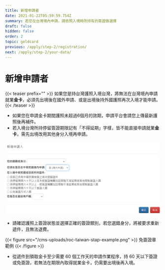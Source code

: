 ```yaml
---
title: 新增申請者
date: 2021-01-22T05:59:59.754Z
summary: 若您在台灣境內申請，請依照入境時所持有的簽證做選擇
draft: false
hidden: false
order: 2
topic: goldcard
previous: /apply/step-2/registration/
next: /apply/step-2/your-data/
---
```

# 新增申請者

{{< teaser prefix="" >}}
如果您是持台灣護照入境台灣，將無法在台灣境內申請就業**金卡**，必須先出境後在國外申請、或是出境後持外國護照再次入境才能申請。
{{< /teaser >}}

* 如果您在申請金卡期間護照未超過6個月的效期，申請平台會請您上傳最新護照後再補件。
* 若入境台灣所持停留簽證期限記有「不得延期」字樣，皆不能直接申請就業**金卡**，需先出境改用其他身分入境再申請。

![簽證狀態](/cms-uploads/簽證狀態chi.png "簽證狀態")

* 請確認護照上簽證狀態並選擇正確的簽證類別，若您選錯身分，將被要求重新遞件，且無法退費。

{{< figure src="/cms-uploads/roc-taiwan-stap-example.png" >}}
免簽證章範例
{{< /figure >}}

* 從遞件到領取金卡至少需要 60 個工作天的申請作業程序，持 60 天以下簽證或免簽證，若無法在期限內取得就業金卡，仍需要出境後再入境。